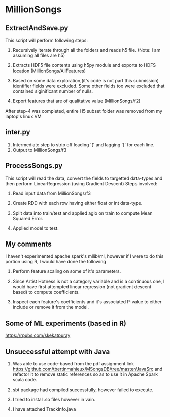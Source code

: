 # MillionSongs

ExtractAndSave.py
-----------------
This script will perform following steps:

1. Recursively iterate through all the folders and reads h5 file.  (Note: I am assuming all files are h5)

2. Extracts HDF5 file contents using h5py module and exports to HDFS location (MillionSongs/AllFeatures)

3. Based on some data exploration,(it's code is not part this submission) identifier fields were excluded.  Some other fields too were excluded that contained siginificant number of nulls.

4. Export features that are of qualitative value (MillionSongs/f2)

After step-4 was completed, entire H5 subset folder was removed from my laptop's linux VM

inter.py
--------
1. Intermediate step to strip off leading '(' and lagging ')' for each line.
2. Output to MillionSongs/f3

ProcessSongs.py
----------------
This script will read the data, convert the fields to targetted data-types and then perform LinearRegression (using Gradient Descent) 
Steps involved:

1. Read input data from MillionSongs/f3

2. Create RDD with each row having either float or int data-type.

3. Split data into train/test and applied aglo on train to compute Mean Squared Error.

4. Applied model to test.

My comments
-----------
I haven't experimented apache spark's mllib/ml, however if I were to do this portion using R, I would have done the following

1. Perform feature scaling on some of it's parameters.

2. Since Artist Hotness is not a category variable and is a continuous one, I would have first attempted linear regression (not gradient descent based) to compute coefficients.

3. Inspect each feature's coefficients and it's associated P-value to either include or remove it from the model.

Some of ML experiments (based in R)
-------------------------------------
https://rpubs.com/skekatpuray


Unsuccessful attempt with Java
--------------------------------

1. Was able to use code-based from the pdf assignment link https://github.com/tbertinmahieux/MSongsDB/tree/master/JavaSrc and refactor it to remove static references so as to use it in Apache Spark scala code.

2. sbt package had compiled successfully, however failed to execute. 

3. I tried to instal .so files however in vain. 

4. I have attached TrackInfo.java 
